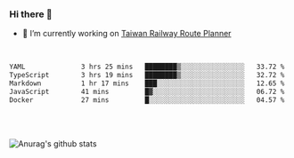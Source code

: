### Hi there 👋

- 🔭 I’m currently working on [Taiwan Railway Route Planner](https://github.com/Taiwan-Railway-Route-Planner)

<br/>

<!--START_SECTION:waka-->

```txt
YAML              3 hrs 25 mins   ████████▒░░░░░░░░░░░░░░░░   33.72 %
TypeScript        3 hrs 19 mins   ████████▒░░░░░░░░░░░░░░░░   32.72 %
Markdown          1 hr 17 mins    ███░░░░░░░░░░░░░░░░░░░░░░   12.65 %
JavaScript        41 mins         █▓░░░░░░░░░░░░░░░░░░░░░░░   06.72 %
Docker            27 mins         █░░░░░░░░░░░░░░░░░░░░░░░░   04.57 %
```

<!--END_SECTION:waka-->

<br/>
<br/>

![Anurag's github stats](https://github-readme-stats.vercel.app/api?username=DepickereSven&show_icons=true&theme=tokyonight)



<!--
**DepickereSven/DepickereSven** is a ✨ _special_ ✨ repository because its `README.md` (this file) appears on your GitHub profile.

Here are some ideas to get you started:

- 🔭 I’m currently working on ...
- 🌱 I’m currently learning ...
- 👯 I’m looking to collaborate on ...
- 🤔 I’m looking for help with ...
- 💬 Ask me about ...
- 📫 How to reach me: ...
- 😄 Pronouns: ...
- ⚡ Fun fact: ...
-->
